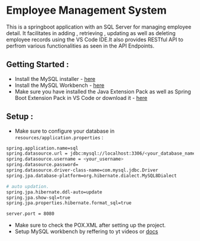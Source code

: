 # Employee Management System
This is a springboot application with an SQL Server for managing employee detail. It facilitates in adding , retrieving , updating as well as deleting employee records using the VS Code IDE.It also provides RESTful API to perfrom various functionalities as seen in the 
API Endpoints.

## Getting Started : 

- Install the MySQL installer - [here](https://dev.mysql.com/downloads/installer/)
- Install the MySQL Workbench - [here](https://dev.mysql.com/downloads/workbench/)
- Make sure you have installed the Java Extension Pack as well as Spring Boot Extension Pack in VS Code or download it - [here](https://code.visualstudio.com/docs/java/extensions)

## Setup : 
- Make sure to configure your database in ```resources/application.properties``` :
```bash
spring.application.name=sql
spring.datasource.url = jdbc:mysql://localhost:3306/<your_database_name>
spring.datasource.username = <your_username>
spring.datasource.password= 
spring.datasource.driver-class-name=com.mysql.jdbc.Driver
spring.jpa.database-platform=org.hibernate.dialect.MySQL8Dialect

# auto updation.
spring.jpa.hibernate.ddl-auto=update
spring.jpa.show-sql=true
spring.jpa.properties.hibernate.format_sql=true

server.port = 8080
```
- Make sure to check the POX.XML after setting up the project.
- Setup MySQL workbench by reffering to yt videos or [docs](https://dev.mysql.com/doc/workbench/en/wb-installing.html)
